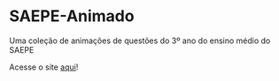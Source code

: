 # SAEPE-Animado
Uma coleção de animações de questões do 3º ano do ensino médio do SAEPE

Acesse o site [aqui](https://onmat.github.io/SAEPE-Animado)!
